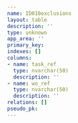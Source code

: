 ```yaml
---
name: ID010exclusions
layout: table
description: ''
type: unknown
app_area: ''
primary_key: 
indexes: []
columns:
- name: task_ref
  type: nvarchar(50)
  description: ''
- name: wo_ref
  type: nvarchar(50)
  description: ''
relations: []
pseudo_pk: 
---
```


